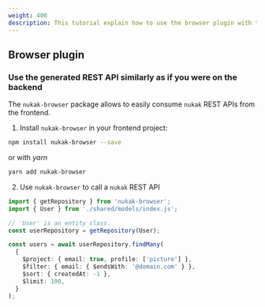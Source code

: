 ```yaml
---
weight: 400
description: This tutorial explain how to use the browser plugin with the nukak orm.
---
```


## Browser plugin

### Use the generated REST API similarly as if you were on the backend

The `nukak-browser` package allows to easily consume `nukak` REST APIs from the frontend.

1. Install `nukak-browser` in your frontend project:

```sh
npm install nukak-browser --save
```

or with _yarn_

```sh
yarn add nukak-browser
```

2. Use `nukak-browser` to call a `nukak` REST API

```ts
import { getRepository } from 'nukak-browser';
import { User } from './shared/models/index.js';

// 'User' is an entity class.
const userRepository = getRepository(User);

const users = await userRepository.findMany(
  {
    $project: { email: true, profile: ['picture'] },
    $filter: { email: { $endsWith: '@domain.com' } },
    $sort: { createdAt: -1 },
    $limit: 100,
  }
);
```
